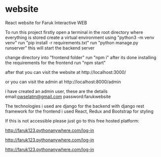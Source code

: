 # website

React website for Faruk Interactive WEB

To run this project firstly open a terminal in the root directory where everything is stored 
create a virtual environment using "python3 -m venv venv"
run "pip install -r requirements.txt"
run "python manage.py runserver" this will start the backend server

change directory into "frontend folder"
run "npm i"
after its done installing the requirements for the frontend run 
"npm start"

after that you can visit the website at 
http://localhost:3000/

or you can visit the admin at 
http://localhost:8000/admin


i have created an admin user, these are the details
email:owselatm@gmail.com
password:farukwebsite



The technologies i used are django for the backend with django rest framework
for the frontend i used React, Redux and Bootstrap for styling

If this is not accessible please just go to this free hosted platform:


http://faruk123.pythonanywhere.com/log-in

http://faruk123.pythonanywhere.com/log-in

http://faruk123.pythonanywhere.com/log-in
